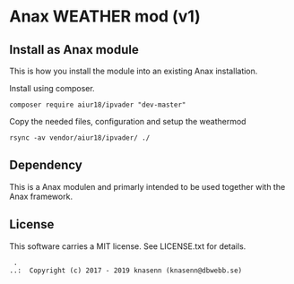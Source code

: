 Anax WEATHER mod (v1)
==================================




Install as Anax module
------------------------------------

This is how you install the module into an existing Anax installation.

Install using composer.

```
composer require aiur18/ipvader "dev-master"
```

Copy the needed files, configuration and setup the weathermod

```
rsync -av vendor/aiur18/ipvader/ ./
```



Dependency
------------------

This is a Anax modulen and primarly intended to be used together with the Anax framework.



License
------------------

This software carries a MIT license. See LICENSE.txt for details.



```
 .  
..:  Copyright (c) 2017 - 2019 knasenn (knasenn@dbwebb.se)
```
